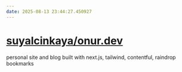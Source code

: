```yaml
---
date: 2025-08-13 23:44:27.450927
---
```


# [suyalcinkaya/onur.dev](https://github.com/suyalcinkaya/onur.dev)

personal site and blog built with next.js, tailwind, contentful, raindrop bookmarks